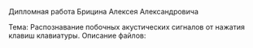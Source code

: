 Дипломная работа Брицина Алексея Александровича

Тема: Распознавание побочных акустических сигналов от нажатия клавиш клавиатуры.
Описание файлов:
